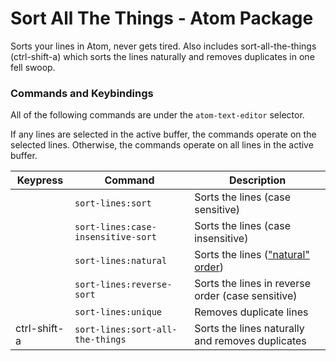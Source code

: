 # Sort All The Things - Atom Package

Sorts your lines in Atom, never gets tired.
Also includes sort-all-the-things (ctrl-shift-a) which sorts the lines naturally and removes duplicates in one fell swoop.

### Commands and Keybindings

All of the following commands are under the `atom-text-editor` selector.

If any lines are selected in the active buffer, the commands operate on the selected lines. Otherwise, the commands operate on all lines in the active buffer.

|Keypress|Command|Description|
|--------|-------|-----------|
||`sort-lines:sort`|Sorts the lines (case sensitive)|
||`sort-lines:case-insensitive-sort`|Sorts the lines (case insensitive)|
||`sort-lines:natural`|Sorts the lines (["natural" order](https://en.wikipedia.org/wiki/Natural_sort_order))|
||`sort-lines:reverse-sort`|Sorts the lines in reverse order (case sensitive)|
||`sort-lines:unique`|Removes duplicate lines|
|ctrl-shift-a|`sort-lines:sort-all-the-things`|Sorts the lines naturally and removes duplicates|

